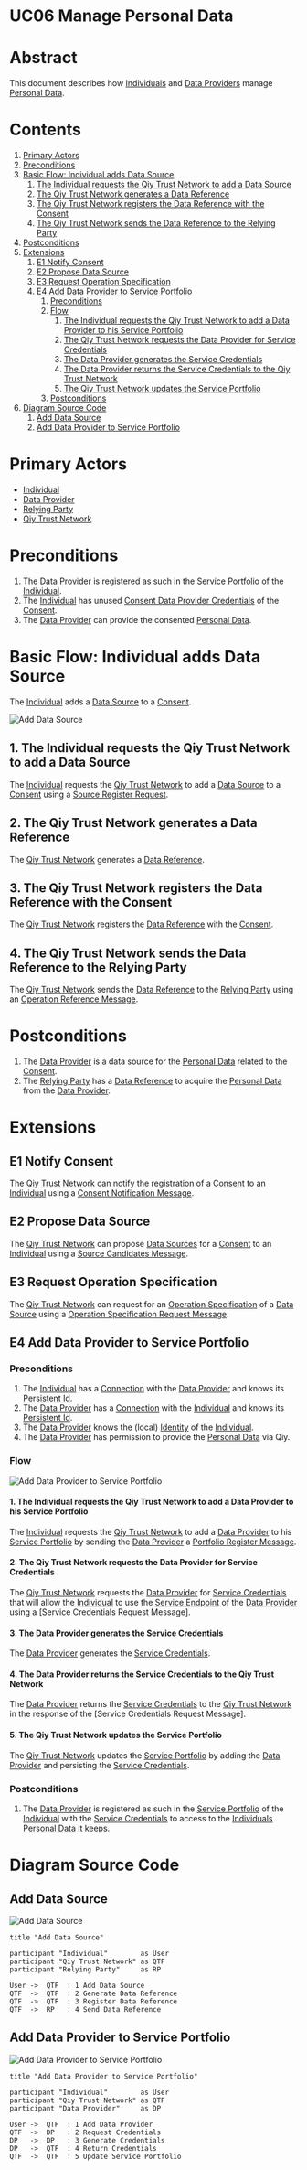 # UC06 Manage Personal Data

# Abstract

This document describes how [Individuals](../Definitions.md#individual) and [Data Providers](../Definitions.md#data-provider) manage [Personal Data](../Definitions.md#personal-data).

# Contents


1. [Primary Actors](#primary-actors)
1. [Preconditions](#preconditions)
1. [Basic Flow: Individual adds Data Source](#basic-flow-individual-adds-data-source)
	1. [The Individual requests the Qiy Trust Network to add a Data Source](#1-the-individual-requests-the-qiy-trust-network-to-add-a-data-source)
	1. [The Qiy Trust Network generates a Data Reference](#2-the-qiy-trust-network-generates-a-data-reference)
	1. [The Qiy Trust Network registers the Data Reference with the Consent](#3-the-qiy-trust-network-registers-the-data-reference-with-the-consent)
	1. [The Qiy Trust Network sends the Data Reference to the Relying Party](#4-the-qiy-trust-network-sends-the-data-reference-to-the-relying-party)
1. [Postconditions](#postconditions)
1. [Extensions](#extensions)
	1. [E1 Notify Consent](#e1-notify-consent)
	1. [E2 Propose Data Source](#e2-propose-data-source)
	1. [E3 Request Operation Specification](#e3-request-operation-specification)
	1. [E4 Add Data Provider to Service Portfolio](#e4-add-data-provider-to-service-portfolio)
		1. [Preconditions](#preconditions)
		1. [Flow](#flow)
			1. [The Individual requests the Qiy Trust Network to add a Data Provider to his Service Portfolio](#1-the-individual-requests-the-qiy-trust-network-to-add-a-data-provider-to-his-service-portfolio)
			1. [The Qiy Trust Network requests the Data Provider for Service Credentials](#2-the-qiy-trust-network-requests-the-data-provider-for-service-credentials)
			1. [The Data Provider generates the Service Credentials](#3-the-data-provider-generates-the-service-credentials)
			1. [The Data Provider returns the Service Credentials to the Qiy Trust Network](#4-the-data-provider-returns-the-service-credentials-to-the-qiy-trust-network)
			1. [The Qiy Trust Network updates the Service Portfolio](#5-the-qiy-trust-network-updates-the-service-portfolio)
		1. [Postconditions](#postconditions)
1. [Diagram Source Code](#diagram-source-code)
	1. [Add Data Source](#add-data-source)
	1. [Add Data Provider to Service Portfolio](#add-data-provider-to-service-portfolio)

# Primary Actors

* [Individual](../Definitions.md#individual)
* [Data Provider](../Definitions.md#data-provider)
* [Relying Party](../Definitions.md#relying-party)
* [Qiy Trust Network](../Definitions.md#qiy-trust-network)


# Preconditions

1. The [Data Provider](../Definitions.md#data-provider) is registered as such in the [Service Portfolio](../Definitions.md#service-portfolio) of the [Individual](../Definitions.md#individual).
1. The [Individual](../Definitions.md#individual) has unused [Consent Data Provider Credentials](../Definitions.md#consent-data-provider-credential) of the [Consent](../Definitions.md#consent).
1. The [Data Provider](../Definitions.md#data-provider) can provide the consented [Personal Data](../Definitions.md#personal-data).

# Basic Flow: Individual adds Data Source

The [Individual](../Definitions.md#individual) adds a [Data Source](../Definitions.md#data-source) to a [Consent](../Definitions.md#consent).

![Add Data Source](../images/Add_Data_Source_-_UC06.png)


## 1. The Individual requests the Qiy Trust Network to add a Data Source

The [Individual](../Definitions.md#individual) requests the [Qiy Trust Network](../Definitions.md#qiy-trust-network) to add a [Data Source](../Definitions.md#data-source) to a [Consent](../Definitions.md#consent) using a [Source Register Request](../Definitions.md#source-register-request).

## 2. The Qiy Trust Network generates a Data Reference

The [Qiy Trust Network](../Definitions.md#qiy-trust-network) generates a [Data Reference](../Definitions.md#data-reference).

## 3. The Qiy Trust Network registers the Data Reference with the Consent

The [Qiy Trust Network](../Definitions.md#qiy-trust-network) registers the [Data Reference](../Definitions.md#data-reference) with the [Consent](../Definitions.md#consent).

## 4. The Qiy Trust Network sends the Data Reference to the Relying Party

The [Qiy Trust Network](../Definitions.md#qiy-trust-network) sends the [Data Reference](../Definitions.md#data-reference) to the [Relying Party](../Definitions.md#relying-party) using an [Operation Reference Message](../Definitions.md#operation-reference-message).


# Postconditions

1. The [Data Provider](../Definitions.md#data-provider) is a data source for the [Personal Data](../Definitions.md#personal-data) related to the [Consent](../Definitions.md#consent).
2. The [Relying Party](../Definitions.md#relying-party) has a [Data Reference](../Definitions.md#data-reference) to acquire the [Personal Data](../Definitions.md#personal-data) from the [Data Provider](../Definitions.md#data-provider).


# Extensions

## E1 Notify Consent

The [Qiy Trust Network](../Definitions.md#qiy-trust-network) can notify the registration of a [Consent](../Definitions.md#consent) to an [Individual](../Definitions.md#individual) using a [Consent Notification Message](../Definitions.md#consent-notification-message).

## E2 Propose Data Source

The [Qiy Trust Network](../Definitions.md#qiy-trust-network) can propose [Data Sources](../Definitions.md#data-source) for a [Consent](../Definitions.md#consent) to an [Individual](../Definitions.md#individual) using a [Source Candidates Message](../Definitions.md#source-candidates-message).

## E3 Request Operation Specification

The [Qiy Trust Network](../Definitions.md#qiy-trust-network) can request for an [Operation Specification](../Definitions.md#operation-specification) of a [Data Source](../Definitions.md#data-source) using a [Operation Specification Request Message](../Definitions.md#operation-specification-request-message).

## E4 Add Data Provider to Service Portfolio

### Preconditions

1. The [Individual](../Definitions.md#individual) has a [Connection](../Definitions.md#connection) with the [Data Provider](../Definitions.md#data-provider) and knows its [Persistent Id](../Definitions.md#persistent-id). 
1. The [Data Provider](../Definitions.md#data-provider) has a [Connection](../Definitions.md#connection) with the [Individual](../Definitions.md#individual) and knows its [Persistent Id](../Definitions.md#persistent-id).
1. The [Data Provider](../Definitions.md#data-provider) knows the (local) [Identity](../Definitions.md#identity) of the [Individual](../Definitions.md#individual).
1. The [Data Provider](../Definitions.md#data-provider) has permission to provide the [Personal Data](../Definitions.md#personal-data) via Qiy.

### Flow

![Add Data Provider to Service Portfolio](../images/Add_Data_Provider_to_Service_Portfolio_-_UC06.png)

#### 1. The Individual requests the Qiy Trust Network to add a Data Provider to his Service Portfolio

The [Individual](../Definitions.md#individual) requests the [Qiy Trust Network](../Definitions.md#qiy-trust-network) to add a [Data Provider](../Definitions.md#data-provider) to his [Service Portfolio](../Definitions.md#service-portfolio) by sending the [Data Provider](../Definitions.md#data-provider) a [Portfolio Register Message](../Definitions.md#portfolio-register-message).

#### 2. The Qiy Trust Network requests the Data Provider for Service Credentials

The [Qiy Trust Network](../Definitions.md#qiy-trust-network) requests the [Data Provider](../Definitions.md#data-provider) for [Service Credentials](../Definitions.md#service-credential) that will allow the [Individual](../Definitions.md#individual) to use the [Service Endpoint](../Definitions.md#service-endpoint) of the [Data Provider](../Definitions.md#data-provider) using a [Service Credentials Request Message].

#### 3. The Data Provider generates the Service Credentials

The [Data Provider](../Definitions.md#data-provider) generates the [Service Credentials](../Definitions.md#service-credential).

#### 4. The Data Provider returns the Service Credentials to the Qiy Trust Network

The [Data Provider](../Definitions.md#data-provider) returns the [Service Credentials](../Definitions.md#service-credential) to the [Qiy Trust Network](../Definitions.md#qiy-trust-network) in the response of the [Service Credentials Request Message].

#### 5. The Qiy Trust Network updates the Service Portfolio

The [Qiy Trust Network](../Definitions.md#qiy-trust-network) updates the [Service Portfolio](../Definitions.md#service-portfolio) by adding the [Data Provider](../Definitions.md#data-provider) and persisting the [Service Credentials](../Definitions.md#service-credential).


### Postconditions

1. The [Data Provider](../Definitions.md#data-provider) is registered as such in the [Service Portfolio](../Definitions.md#service-portfolio) of the [Individual](../Definitions.md#individual) with the [Service Credentials](../Definitions.md#service-credential) to access to the [Individuals](../Definitions.md#individual) [Personal Data](../Definitions.md#personal-data) it keeps.


# Diagram Source Code

## Add Data Source

![Add Data Source](../images/Add_Data_Source_-_UC06.png)

```
title "Add Data Source"

participant "Individual"        as User
participant "Qiy Trust Network" as QTF
participant "Relying Party"     as RP

User ->  QTF  : 1 Add Data Source
QTF  ->  QTF  : 2 Generate Data Reference
QTF  ->  QTF  : 3 Register Data Reference
QTF  ->  RP   : 4 Send Data Reference
```

## Add Data Provider to Service Portfolio

![Add Data Provider to Service Portfolio](../images/Add_Data_Provider_to_Service_Portfolio_-_UC06.png)

```
title "Add Data Provider to Service Portfolio"

participant "Individual"        as User
participant "Qiy Trust Network" as QTF
participant "Data Provider"     as DP

User ->  QTF  : 1 Add Data Provider
QTF  ->  DP   : 2 Request Credentials
DP   ->  DP   : 3 Generate Credentials
DP   ->  QTF  : 4 Return Credentials
QTF  ->  QTF  : 5 Update Service Portfolio
```

